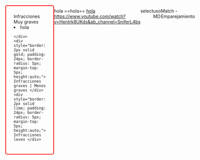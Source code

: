

<div style="display:flex; flex-direction: row; justify-content: space-around; ">
	<div style="border: 2px solid red; padding: 24px; border-radius: 5px;  margin-top: 5px; height:auto; width: 33%; "> Infracciones Muy graves 
		<li>hola</li>
		
		
	
	</div>
	<div style="border: 2px solid gold; padding: 24px; border-radius: 5px; margin-top: 5px;  height:auto;"> Infracciones graves | Menos graves </div>
	<div style="border: 2px solid lime; padding: 24px; border-radius: 5px; margin-top: 5px; height:auto;"> Infracciones leves </div>
</div>

---

hola
==hola==
<u>hola</u>
https://www.youtube.com/watch?v=Hentrk8UKds&ab_channel=SniferL4bs

select

```exercise
	## esto es un ejemplo
	hola ==esto== es una $select{*"prueba", "tonteria", "pasada"} y este plugin es muy $select{*"bestia","malo"}
```

uso MD

```exercise
	pregunta
	$choice{*"op1","op2","op3",*"op4"}


```

```exercise
variable input $input{"hola", "adios"}
```


Match - Emparejamiento
